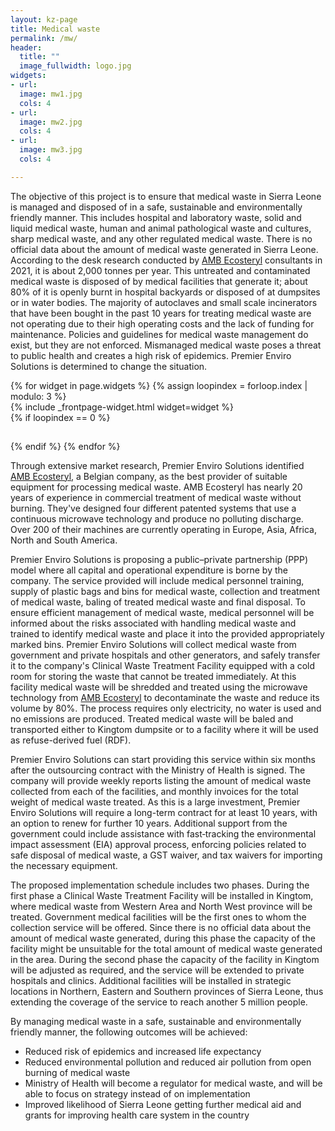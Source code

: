 ```yaml
---
layout: kz-page
title: Medical waste
permalink: /mw/
header:
  title: ""
  image_fullwidth: logo.jpg
widgets:
- url: 
  image: mw1.jpg
  cols: 4
- url: 
  image: mw2.jpg
  cols: 4
- url: 
  image: mw3.jpg
  cols: 4

---
```


The objective of this project is to ensure that medical waste in Sierra Leone is managed and disposed of in a safe, sustainable and environmentally friendly manner.
This includes hospital and laboratory waste, solid and liquid medical waste, human and animal pathological waste and cultures, sharp medical waste, and any other regulated medical waste.
There is no official data about the amount of medical waste generated in Sierra Leone. 
According to the desk research conducted by [AMB Ecosteryl][1] consultants in 2021, it is about 2,000 tonnes per year.
This untreated and contaminated medical waste is disposed of by medical facilities that generate it; about 80% of it is openly burnt in hospital backyards or disposed of at dumpsites or in water bodies.
The majority of autoclaves and small scale incinerators that have been bought in the past 10 years for treating medical waste are not operating due to their high operating costs and the lack of funding for maintenance.
Policies and guidelines for medical waste management do exist, but they are not enforced.
Mismanaged medical waste poses a threat to public health and creates a high risk of epidemics.
Premier Enviro Solutions is determined to change the situation.

<div class="row">
  {% for widget in page.widgets %}
    {% assign loopindex = forloop.index | modulo: 3 %}
    <div id="{{ widget.anchor }}">{% include _frontpage-widget.html widget=widget %}</div>
    {% if loopindex == 0 %}
  <hr style="height:1px; visibility:hidden;" /> <!-- Prevents long first column items from pushing new rows to the right -->
    {% endif %}
  {% endfor %}
</div>

Through extensive market research, Premier Enviro Solutions identified [AMB Ecosteryl][1], a Belgian company, as the best provider of suitable equipment for processing medical waste.
AMB Ecosteryl has nearly 20 years of experience in commercial treatment of medical waste without burning.
They've designed four different patented systems that use a continuous microwave technology and produce no polluting discharge.
Over 200 of their machines are currently operating in Europe, Asia, Africa, North and South America.



Premier Enviro Solutions is proposing a public–private partnership (PPP) model where all capital and operational expenditure is borne by the company.
The service provided will include medical personnel training, supply of plastic bags and bins for medical waste, collection and treatment of medical waste, baling of treated medical waste and final disposal. 
To ensure efficient management of medical waste, medical personnel will be informed about the risks associated with handling medical waste and trained to identify medical waste and place it into the provided appropriately marked bins.
Premier Enviro Solutions will collect medical waste from government and private hospitals and other generators, and safely transfer it to the company's Clinical Waste Treatment Facility equipped with a cold room for storing the waste that cannot be treated immediately.
At this facility medical waste will be shredded and treated using the microwave technology from [AMB Ecosteryl][1] to decontaminate the waste and reduce its volume by 80%.
The process requires only electricity, no water is used and no emissions are produced.
Treated medical waste will be baled and transported either to Kingtom dumpsite or to a facility where it will be used as refuse-derived fuel (RDF).

Premier Enviro Solutions can start providing this service within six months after the outsourcing contract with the Ministry of Health is signed.
The company will provide weekly reports listing the amount of medical waste collected from each of the facilities, and monthly invoices for the total weight of medical waste treated.
As this is a large investment, Premier Enviro Solutions will require a long-term contract for at least 10 years, with an option to renew for further 10 years.
Additional support from the government could include assistance with fast‐tracking the environmental impact assessment (EIA) approval process, enforcing policies related to safe disposal of medical waste, a GST waiver, and tax waivers for importing the necessary equipment.

The proposed implementation schedule includes two phases.
During the first phase a Clinical Waste Treatment Facility will be installed in Kingtom, where medical waste from Western Area and North West province will be treated.
Government medical facilities will be the first ones to whom the collection service will be offered.
Since there is no official data about the amount of medical waste generated, during this phase the capacity of the facility might be unsuitable for the total amount of medical waste generated in the area.
During the second phase the capacity of the facility in Kingtom will be adjusted as required, and the service will be extended to private hospitals and clinics.
Additional facilities will be installed in strategic locations in Northern, Eastern and Southern provinces of Sierra Leone, thus extending the coverage of the service to reach another 5 million people.

By managing medical waste in a safe, sustainable and environmentally friendly manner, the following outcomes will be achieved:
* Reduced risk of epidemics and increased life expectancy
* Reduced environmental pollution and reduced air pollution from open burning of medical waste
* Ministry of Health will become a regulator for medical waste, and will be able to focus on strategy instead of on implementation
* Improved likelihood of Sierra Leone getting further medical aid and grants for improving health care system in the country

[1]: http://ecosteryl.com/
